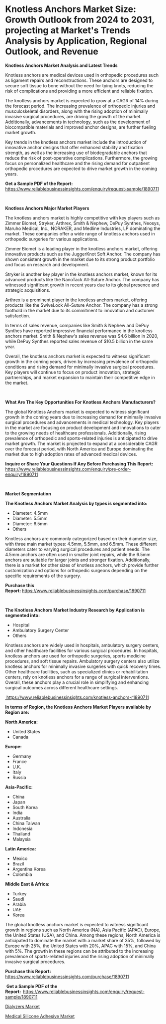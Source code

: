 <p><h1>Knotless Anchors Market Size: Growth Outlook from 2024 to 2031, projecting at Market's Trends Analysis by Application, Regional Outlook, and Revenue</h1></p><p><strong>Knotless Anchors Market Analysis and Latest Trends</strong></p>
<p><p>Knotless anchors are medical devices used in orthopedic procedures such as ligament repairs and reconstructions. These anchors are designed to secure soft tissue to bone without the need for tying knots, reducing the risk of complications and providing a more efficient and reliable fixation.</p><p>The knotless anchors market is expected to grow at a CAGR of 14% during the forecast period. The increasing prevalence of orthopedic injuries and musculoskeletal disorders, along with the rising adoption of minimally invasive surgical procedures, are driving the growth of the market. Additionally, advancements in technology, such as the development of biocompatible materials and improved anchor designs, are further fueling market growth.</p><p>Key trends in the knotless anchors market include the introduction of innovative anchor designs that offer enhanced stability and fixation strength, as well as the increasing use of biodegradable anchors that reduce the risk of post-operative complications. Furthermore, the growing focus on personalized healthcare and the rising demand for outpatient orthopedic procedures are expected to drive market growth in the coming years.</p></p>
<p><strong>Get a Sample PDF of the Report:&nbsp;</strong> <a href="https://www.reliablebusinessinsights.com/enquiry/request-sample/1890711">https://www.reliablebusinessinsights.com/enquiry/request-sample/1890711</a></p>
<p>&nbsp;</p>
<p><strong>Knotless Anchors Major Market Players</strong></p>
<p><p>The knotless anchors market is highly competitive with key players such as Zimmer Biomet, Stryker, Arthrex, Smith & Nephew, DePuy Synthes, Neosys, Maruho Medical, Inc., NORAKER, and Medline Industries, LP dominating the market. These companies offer a wide range of knotless anchors used in orthopedic surgeries for various applications.</p><p>Zimmer Biomet is a leading player in the knotless anchors market, offering innovative products such as the JuggerKnot Soft Anchor. The company has shown consistent growth in the market due to its strong product portfolio and focus on research and development.</p><p>Stryker is another key player in the knotless anchors market, known for its advanced products like the NanoTack All-Suture Anchor. The company has witnessed significant growth in recent years due to its global presence and strategic acquisitions.</p><p>Arthrex is a prominent player in the knotless anchors market, offering products like the SwiveLock All-Suture Anchor. The company has a strong foothold in the market due to its commitment to innovation and customer satisfaction.</p><p>In terms of sales revenue, companies like Smith & Nephew and DePuy Synthes have reported impressive financial performance in the knotless anchors market. Smith & Nephew's sales revenue was $4.6 billion in 2020, while DePuy Synthes reported sales revenue of $10.5 billion in the same year.</p><p>Overall, the knotless anchors market is expected to witness significant growth in the coming years, driven by increasing prevalence of orthopedic conditions and rising demand for minimally invasive surgical procedures. Key players will continue to focus on product innovation, strategic partnerships, and market expansion to maintain their competitive edge in the market.</p></p>
<p>&nbsp;</p>
<p><strong>What Are The Key Opportunities For Knotless Anchors Manufacturers?</strong></p>
<p><p>The global Knotless Anchors market is expected to witness significant growth in the coming years due to increasing demand for minimally invasive surgical procedures and advancements in medical technology. Key players in the market are focusing on product development and innovations to cater to the growing needs of healthcare professionals. Additionally, rising prevalence of orthopedic and sports-related injuries is anticipated to drive market growth. The market is projected to expand at a considerable CAGR over the forecast period, with North America and Europe dominating the market due to high adoption rates of advanced medical devices.</p></p>
<p><strong>Inquire or Share Your Questions If Any Before Purchasing This Report:</strong> <a href="https://www.reliablebusinessinsights.com/enquiry/pre-order-enquiry/1890711">https://www.reliablebusinessinsights.com/enquiry/pre-order-enquiry/1890711</a></p>
<p>&nbsp;</p>
<p><strong>Market Segmentation</strong></p>
<p><strong>The Knotless Anchors Market Analysis by types is segmented into:</strong></p>
<p><ul><li>Diameter: 4.5mm</li><li>Diameter: 5.5mm</li><li>Diameter: 6.5mm</li><li>Others</li></ul></p>
<p><p>Knotless anchors are commonly categorized based on their diameter size, with three main market types: 4.5mm, 5.5mm, and 6.5mm. These different diameters cater to varying surgical procedures and patient needs. The 4.5mm anchors are often used in smaller joint repairs, while the 6.5mm anchors are suitable for larger joints and stronger fixation. Additionally, there is a market for other sizes of knotless anchors, which provide further customization and options for orthopedic surgeons depending on the specific requirements of the surgery.</p></p>
<p><strong>Purchase this Report:&nbsp;</strong><a href="https://www.reliablebusinessinsights.com/purchase/1890711">https://www.reliablebusinessinsights.com/purchase/1890711</a></p>
<p>&nbsp;</p>
<p><strong>The Knotless Anchors Market Industry Research by Application is segmented into:</strong></p>
<p><ul><li>Hospital</li><li>Ambulatory Surgery Center</li><li>Others</li></ul></p>
<p><p>Knotless anchors are widely used in hospitals, ambulatory surgery centers, and other healthcare facilities for various surgical procedures. In hospitals, knotless anchors are used for orthopedic surgeries, sports medicine procedures, and soft tissue repairs. Ambulatory surgery centers also utilize knotless anchors for minimally invasive surgeries with quick recovery times. Other healthcare facilities, such as specialized clinics or rehabilitation centers, rely on knotless anchors for a range of surgical interventions. Overall, these anchors play a crucial role in simplifying and enhancing surgical outcomes across different healthcare settings.</p></p>
<p><a href="https://www.reliablebusinessinsights.com/knotless-anchors-r1890711">&nbsp;https://www.reliablebusinessinsights.com/knotless-anchors-r1890711</a></p>
<p><strong>In terms of Region, the Knotless Anchors Market Players available by Region are:</strong></p>
<p>
    <p> <strong> North America: </strong>
        <ul>
            <li>United States</li>
            <li>Canada</li>
        </ul>
        </p> 
    <p> <strong> Europe: </strong>
        <ul>
            <li>Germany</li>
            <li>France</li>
            <li>U.K.</li>
            <li>Italy</li>
            <li>Russia</li>
        </ul>
        </p> 
    <p> <strong> Asia-Pacific: </strong>
        <ul>
            <li>China</li>
            <li>Japan</li>
            <li>South Korea</li>
            <li>India</li>
            <li>Australia</li>
            <li>China Taiwan</li>
            <li>Indonesia</li>
            <li>Thailand</li>
            <li>Malaysia</li>
        </ul>
        </p> 
    <p> <strong> Latin America: </strong>
        <ul>
            <li>Mexico</li>
            <li>Brazil</li>
            <li>Argentina Korea</li>
            <li>Colombia</li>
        </ul>
        </p> 
    <p> <strong> Middle East & Africa: </strong>
        <ul>
            <li>Turkey</li>
            <li>Saudi</li>
            <li>Arabia</li>
            <li>UAE</li>
            <li>Korea</li>
        </ul>
    </p>
    </p>
<p><p>The global knotless anchors market is expected to witness significant growth in regions such as North America (NA), Asia Pacific (APAC), Europe, the United States (USA), and China. Among these regions, North America is anticipated to dominate the market with a market share of 35%, followed by Europe with 25%, the United States with 20%, APAC with 15%, and China with 5%. The growth in these regions can be attributed to the increasing prevalence of sports-related injuries and the rising adoption of minimally invasive surgical procedures.</p></p>
<p><strong>Purchase this Report: </strong><a href="https://www.reliablebusinessinsights.com/purchase/1890711">https://www.reliablebusinessinsights.com/purchase/1890711</a></p>
<p>&nbsp;<strong>Get a Sample PDF of the Report:&nbsp;&nbsp;</strong><a href="https://www.reliablebusinessinsights.com/enquiry/request-sample/1890711">https://www.reliablebusinessinsights.com/enquiry/request-sample/1890711</a></p>
<p><strong></strong></p>
<p><p><a href="https://github.com/WillieWoodard/Market-Research-Report-List-6/blob/main/dialyzers-market.md">Dialyzers Market</a></p><p><a href="https://github.com/marloy8/Market-Research-Report-List-5/blob/main/medical-silicone-adhesive-market.md">Medical Silicone Adhesive Market</a></p></p>